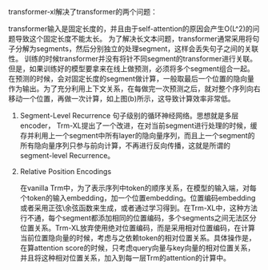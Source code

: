 transformer-xl解决了transformer的两个问题：

transformer输入是固定长度的，并且由于self-attention的原因会产生O(L^2)的问题导致这个固定长度不能太长。
为了解决长文本问题，transformer通常采用将句子分解为segments，然后分别独立的处理segment，这样会丢失句子之间的关联性。
训练的时候transformer并没有将针不同segment的transformer进行关联。
但是，如果训练好的模型要拿来在线上做预测，必须将多个segment组合一起。
在预测的时候，会对固定长度的segment做计算，一般取最后一个位置的隐向量作为输出。为了充分利用上下文关系，在每做完一次预测之后，就对整个序列向右移动一个位置，再做一次计算，如上图(b)所示，这导致计算效率非常低。

1. Segment-Level Recurrence
   句子级别的循环神经网络。思想就是多层encoder，
   Trm-XL提出了一个改进，在对当前segment进行处理的时候，缓存并利用上一个segment中所有layer的隐向量序列，而且上一个segment的所有隐向量序列只参与前向计算，不再进行反向传播，这就是所谓的segment-level Recurrence。

2. Relative Position Encodings
   
   在vanilla Trm中，为了表示序列中token的顺序关系，在模型的输入端，对每个token的输入embedding，加一个位置embedding。位置编码embedding或者采用正弦\余弦函数来生成，或者通过学习得到。在Trm-XL中，这种方法行不通，每个segment都添加相同的位置编码，多个segments之间无法区分位置关系。Trm-XL放弃使用绝对位置编码，而是采用相对位置编码，在计算当前位置隐向量的时候，考虑与之依赖token的相对位置关系。具体操作是，在算attention score的时候，只考虑query向量与key向量的相对位置关系，并且将这种相对位置关系，加入到每一层Trm的attention的计算中。
